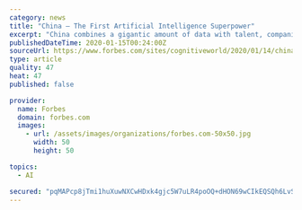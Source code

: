 ```yaml
---
category: news
title: "China – The First Artificial Intelligence Superpower"
excerpt: "China combines a gigantic amount of data with talent, companies, research and capital to build the world's leading AI ecosystem."
publishedDateTime: 2020-01-15T00:24:00Z
sourceUrl: https://www.forbes.com/sites/cognitiveworld/2020/01/14/china-artificial-intelligence-superpower/
type: article
quality: 47
heat: 47
published: false

provider:
  name: Forbes
  domain: forbes.com
  images:
    - url: /assets/images/organizations/forbes.com-50x50.jpg
      width: 50
      height: 50

topics:
  - AI

secured: "pqMAPcp8jTmi1huXuwNXCwHDxk4gjc5W7uLR4poOQ+dHON69wCIkEQSQh6LvSFSr1DS9I6hwB5PM1+59sIZsCis77crf/OAsWQNgCtpyNc4sInLkcozMnoaxEtbocPGQh2B4ja4vK2CKOg9eLQPgbThaqhkMOGM145CoNibk7+oR6chcFcHTWQf/dvdh+AkXRTwrqsXqBi0KRJDtnSGjKzE5ra82eCQMsak7svVj9fQq4Nx3xfrX+9utBQSt3PW1EHLvDX0xRiCYSHu9iHayh8deW4MLlsaZ92J5XWIVEWc4J/yh56tE11ejInUHvwV2piDjNe1G9mLa6rtGbe08UrEFCnwJ6A6zeEZ/3zL97J+MrljvZYVSSyJzm62+zWWUTC6L+NVAoEDC3Xw6LqE7SdFWanIv8T1+DFRex7eqG9cevKoqWilpHrY/cg1kF/yhwxwT1x6zgfXnX2vqTzkxUQ==;F05gEXIwntAuDWrbp6CuTg=="
---
```


